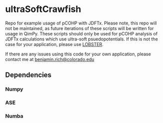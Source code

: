 # ultraSoftCrawfish
Repo for example usage of pCOHP with JDFTx. Please note, this repo will not be maintained, as future iterations of these
scripts will be written for usage in QimPy. These scripts should only be used for pCOHP analysis of JDFTx calculations
which use ultra-soft psuedopotentials. If this is not the case for your application, please use [LOBSTER](http://www.cohp.de/).

If there are any issues using this code for your own application, please contact me at benjamin.rich@colorado.edu


## Dependencies
### Numpy
### ASE
### Numba